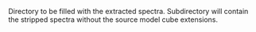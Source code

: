 Directory to be filled with the extracted spectra.
Subdirectory will contain the stripped spectra without the source model cube extensions.   